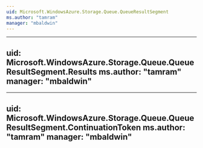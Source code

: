 ```yaml
---
uid: Microsoft.WindowsAzure.Storage.Queue.QueueResultSegment
ms.author: "tamram"
manager: "mbaldwin"
---
```


---
uid: Microsoft.WindowsAzure.Storage.Queue.QueueResultSegment.Results
ms.author: "tamram"
manager: "mbaldwin"
---

---
uid: Microsoft.WindowsAzure.Storage.Queue.QueueResultSegment.ContinuationToken
ms.author: "tamram"
manager: "mbaldwin"
---
